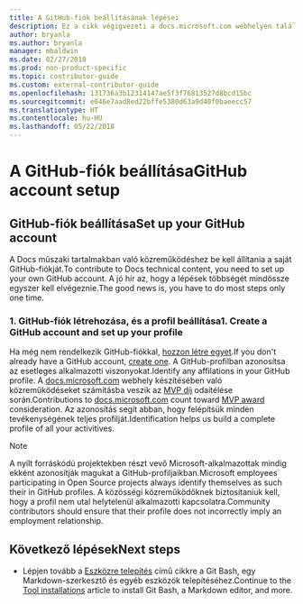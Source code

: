 ```yaml
---
title: A GitHub-fiók beállításának lépései
description: Ez a cikk végigvezeti a docs.microsoft.com webhelyen található tartalmakban való közreműködéshez szükséges GitHub-fiók beállításának folyamatán.
author: bryanla
ms.author: bryanla
manager: mbaldwin
ms.date: 02/27/2018
ms.prod: non-product-specific
ms.topic: contributor-guide
ms.custom: external-contributor-guide
ms.openlocfilehash: 131736a3b12314147ae5f3f76813527d8bcd15bc
ms.sourcegitcommit: e046e7aad8ed22bffe5380d63a9d40f0baeecc57
ms.translationtype: HT
ms.contentlocale: hu-HU
ms.lasthandoff: 05/22/2018
---
```

# <a name="github-account-setup"></a><span data-ttu-id="62011-103">A GitHub-fiók beállítása</span><span class="sxs-lookup"><span data-stu-id="62011-103">GitHub account setup</span></span>

## <a name="set-up-your-github-account"></a><span data-ttu-id="62011-104">GitHub-fiók beállítása</span><span class="sxs-lookup"><span data-stu-id="62011-104">Set up your GitHub account</span></span>

<span data-ttu-id="62011-105">A Docs műszaki tartalmakban való közreműködéshez be kell állítania a saját GitHub-fiókját.</span><span class="sxs-lookup"><span data-stu-id="62011-105">To contribute to Docs technical content, you need to set up your own GitHub account.</span></span> <span data-ttu-id="62011-106">A jó hír az, hogy a lépések többségét mindössze egyszer kell elvégeznie.</span><span class="sxs-lookup"><span data-stu-id="62011-106">The good news is, you have to do most steps only one time.</span></span>

### <a name="1-create-a-github-account-and-set-up-your-profile"></a><span data-ttu-id="62011-107">1. GitHub-fiók létrehozása, és a profil beállítása</span><span class="sxs-lookup"><span data-stu-id="62011-107">1. Create a GitHub account and set up your profile</span></span>

<span data-ttu-id="62011-108">Ha még nem rendelkezik GitHub-fiókkal, [hozzon létre egyet](https://github.com/join).</span><span class="sxs-lookup"><span data-stu-id="62011-108">If you don't already have a GitHub account, [create one](https://github.com/join).</span></span> <span data-ttu-id="62011-109">A GitHub-profilban azonosítsa az esetleges alkalmazotti viszonyokat.</span><span class="sxs-lookup"><span data-stu-id="62011-109">Identify any affilations in your GitHub profile.</span></span> <span data-ttu-id="62011-110">A [docs.microsoft.com](https://docs.microsoft.com) webhely készítésében való közreműködéseket számításba veszik az [MVP díj](https://mvp.microsoft.com) odaítélése során.</span><span class="sxs-lookup"><span data-stu-id="62011-110">Contributions to [docs.microsoft.com](https://docs.microsoft.com) count toward [MVP award](https://mvp.microsoft.com) consideration.</span></span> <span data-ttu-id="62011-111">Az azonosítás segít abban, hogy felépítsük minden tevékenységének teljes profilját.</span><span class="sxs-lookup"><span data-stu-id="62011-111">Identification helps us build a complete profile of all your activitives.</span></span>

>[!NOTE]
> <span data-ttu-id="62011-112">A nyílt forráskódú projektekben részt vevő Microsoft-alkalmazottak mindig ekként azonosítják magukat a GitHub-profiljaikban.</span><span class="sxs-lookup"><span data-stu-id="62011-112">Microsoft employees participating in Open Source projects always identify themselves as such their in GitHub profiles.</span></span> <span data-ttu-id="62011-113">A közösségi közreműködőknek biztosítaniuk kell, hogy a profil nem utal helytelenül alkalmazotti kapcsolatra.</span><span class="sxs-lookup"><span data-stu-id="62011-113">Community contributors should ensure that their profile does not incorrectly imply an employment relationship.</span></span>

## <a name="next-steps"></a><span data-ttu-id="62011-114">Következő lépések</span><span class="sxs-lookup"><span data-stu-id="62011-114">Next steps</span></span>

* <span data-ttu-id="62011-115">Lépjen tovább a [Eszközre telepítés](get-started-setup-tools.md) című cikkre a Git Bash, egy Markdown-szerkesztő és egyéb eszközök telepítéséhez.</span><span class="sxs-lookup"><span data-stu-id="62011-115">Continue to the [Tool installations](get-started-setup-tools.md) article to install Git Bash, a Markdown editor, and more.</span></span>
